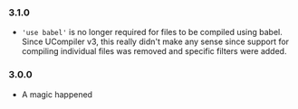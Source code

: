 ### 3.1.0

- `'use babel'` is no longer required for files to be compiled using babel.
Since UCompiler v3, this really didn't make any sense since support for compiling
individual files was removed and specific filters were added.

### 3.0.0

- A magic happened
